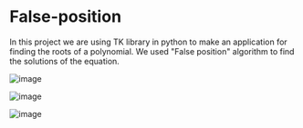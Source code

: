 # False-position
In this project we are using TK library in python to make an application for finding the roots of a polynomial.
We used "False position" algorithm to find the solutions of the equation.

![image](https://github.com/erfan-golshan/my-projects/assets/129675348/38e95a7a-e0ba-46fc-9873-6dfb051f83ad)

![image](https://github.com/erfan-golshan/my-projects/assets/129675348/859e62b3-a684-4ce8-b907-74c14377334c)

![image](https://github.com/erfan-golshan/my-projects/assets/129675348/3b902619-f15b-49dd-8bd8-692a23ed56aa)



